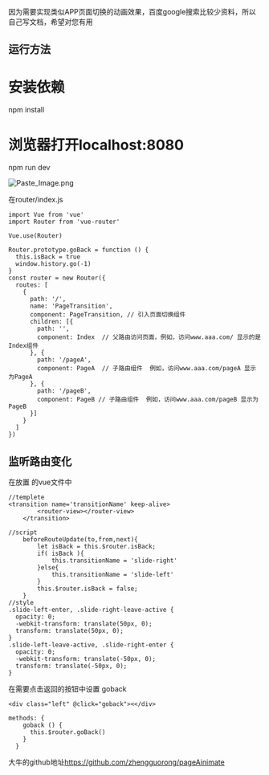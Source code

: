 

因为需要实现类似APP页面切换的动画效果，百度google搜索比较少资料，所以自己写文档，希望对您有用

## 运行方法

# 安装依赖
npm install

# 浏览器打开localhost:8080
npm run dev

![Paste_Image.png](http://upload-images.jianshu.io/upload_images/3029162-a4c61948f2f8e016.png?imageMogr2/auto-orient/strip%7CimageView2/2/w/1240)

在router/index.js
```
import Vue from 'vue'
import Router from 'vue-router'

Vue.use(Router)

Router.prototype.goBack = function () {
  this.isBack = true
  window.history.go(-1)
}
const router = new Router({
  routes: [
    {
      path: '/',
      name: 'PageTransition', 
      component: PageTransition, // 引入页面切换组件
      children: [{
        path: '',
        component: Index  // 父路由访问页面，例如，访问www.aaa.com/ 显示的是Index组件
      }, {
        path: '/pageA',
        component: PageA  // 子路由组件  例如，访问www.aaa.com/pageA 显示为PageA
      }, {
        path: '/pageB',
        component: PageB // 子路由组件  例如，访问www.aaa.com/pageB 显示为PageB
      }]
    }
  ]
})
```

## 监听路由变化
在放置 <router-view>的vue文件中
```
//templete    
<transition name='transitionName' keep-alive>
	    <router-view></router-view>
    </transition>

//script
    beforeRouteUpdate(to,from,next){
	    let isBack = this.$router.isBack;
	    if( isBack ){
	        this.transitionName = 'slide-right'
	    }else{
	        this.transitionName = 'slide-left'
	    }
	    this.$router.isBack = false;
	}
//style
.slide-left-enter, .slide-right-leave-active {
  opacity: 0;
  -webkit-transform: translate(50px, 0);
  transform: translate(50px, 0);
}
.slide-left-leave-active, .slide-right-enter {
  opacity: 0;
  -webkit-transform: translate(-50px, 0);
  transform: translate(-50px, 0);
}
```

在需要点击返回的按钮中设置 goback
```
<div class="left" @click="goback"><</div>

methods: {
    goback () {
      this.$router.goBack()
    }
  }
```

大牛的github地址<https://github.com/zhengguorong/pageAinimate>
